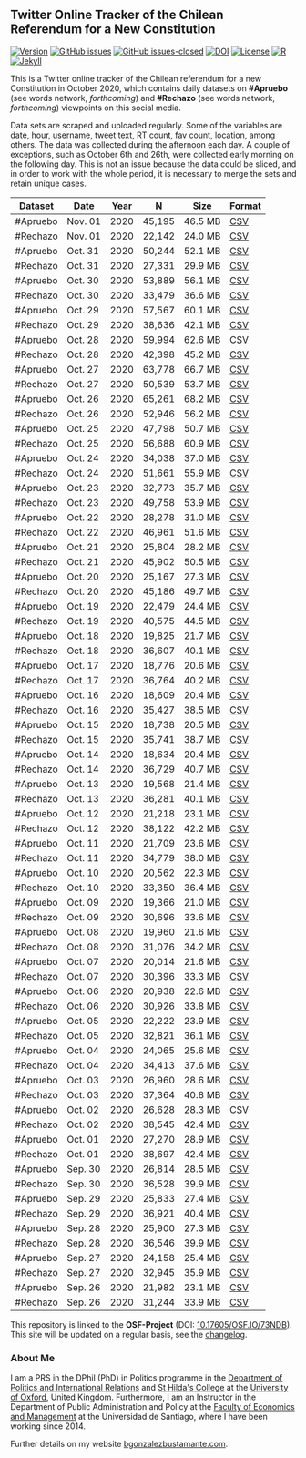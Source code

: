 ## Twitter Online Tracker of the Chilean Referendum for a New Constitution

[![Version](https://img.shields.io/badge/version-v0.2.7-blue.svg)](https://github.com/bgonzalezbustamante/twConstitution/blob/master/changelog.txt) [![GitHub issues](https://img.shields.io/github/issues/bgonzalezbustamante/twConstitution.svg)](https://github.com/bgonzalezbustamante/twConstitution/issues/) [![GitHub issues-closed](https://img.shields.io/github/issues-closed/bgonzalezbustamante/twConstitution.svg)](https://github.com/bgonzalezbustamante/twConstitution/issues?q=is%3Aissue+is%3Aclosed) [![DOI](https://img.shields.io/badge/DOI-10.17605%2FOSF.IO%2F73NDB-blue)](http://doi.org/10.17605/OSF.IO/73NDB) [![License](https://img.shields.io/badge/license-CC--BY--4.0-black)](https://github.com/bgonzalezbustamante/twConstitution/blob/master/LICENSE.txt) [![R](https://img.shields.io/badge/made%20with-R%20v4.0.2-1f425f.svg)](https://cran.r-project.org/) [![Jekyll](https://img.shields.io/badge/made%20with-Jekyll-1f425f.svg)](https://jekyllrb.com/)

This is a Twitter online tracker of the Chilean referendum for a new Constitution in October 2020, which contains daily datasets on **#Apruebo** (see words network, *forthcoming*) and **#Rechazo** (see words network, *forthcoming*) viewpoints on this social media. 

Data sets are scraped and uploaded regularly. Some of the variables are date, hour, username, tweet text, RT count, fav count, location, among others. The data was collected during the afternoon each day. A couple of exceptions, such as October 6th and 26th, were collected early morning on the following day. This is not an issue because the data could be sliced, and in order to work with the whole period, it is necessary to merge the sets and retain unique cases.

| Dataset | Date | Year | N | Size | Format |
| --- | --- | --- | --- | --- | --- |
| #Apruebo | Nov. 01 | 2020 | 45,195 | 46.5 MB | [CSV](https://raw.githubusercontent.com/bgonzalezbustamante/twConstitution/master/dataCollection/20201026_twApruebo.csv) |
| #Rechazo | Nov. 01 | 2020 | 22,142 | 24.0 MB | [CSV](https://raw.githubusercontent.com/bgonzalezbustamante/twConstitution/master/dataCollection/20201026_twRechazo.csv) |
| #Apruebo | Oct. 31 | 2020 | 50,244 | 52.1 MB | [CSV](https://raw.githubusercontent.com/bgonzalezbustamante/twConstitution/master/dataCollection/20201026_twApruebo.csv) |
| #Rechazo | Oct. 31 | 2020 | 27,331 | 29.9 MB | [CSV](https://raw.githubusercontent.com/bgonzalezbustamante/twConstitution/master/dataCollection/20201026_twRechazo.csv) |
| #Apruebo | Oct. 30 | 2020 | 53,889 | 56.1 MB | [CSV](https://raw.githubusercontent.com/bgonzalezbustamante/twConstitution/master/dataCollection/20201026_twApruebo.csv) |
| #Rechazo | Oct. 30 | 2020 | 33,479 | 36.6 MB | [CSV](https://raw.githubusercontent.com/bgonzalezbustamante/twConstitution/master/dataCollection/20201026_twRechazo.csv) |
| #Apruebo | Oct. 29 | 2020 | 57,567 | 60.1 MB | [CSV](https://raw.githubusercontent.com/bgonzalezbustamante/twConstitution/master/dataCollection/20201026_twApruebo.csv) |
| #Rechazo | Oct. 29 | 2020 | 38,636 | 42.1 MB | [CSV](https://raw.githubusercontent.com/bgonzalezbustamante/twConstitution/master/dataCollection/20201026_twRechazo.csv) |
| #Apruebo | Oct. 28 | 2020 | 59,994 | 62.6 MB | [CSV](https://raw.githubusercontent.com/bgonzalezbustamante/twConstitution/master/dataCollection/20201026_twApruebo.csv) |
| #Rechazo | Oct. 28 | 2020 | 42,398 | 45.2 MB | [CSV](https://raw.githubusercontent.com/bgonzalezbustamante/twConstitution/master/dataCollection/20201026_twRechazo.csv) |
| #Apruebo | Oct. 27 | 2020 | 63,778 | 66.7 MB | [CSV](https://raw.githubusercontent.com/bgonzalezbustamante/twConstitution/master/dataCollection/20201026_twApruebo.csv) |
| #Rechazo | Oct. 27 | 2020 | 50,539 | 53.7 MB | [CSV](https://raw.githubusercontent.com/bgonzalezbustamante/twConstitution/master/dataCollection/20201026_twRechazo.csv) |
| #Apruebo | Oct. 26 | 2020 | 65,261 | 68.2 MB | [CSV](https://raw.githubusercontent.com/bgonzalezbustamante/twConstitution/master/dataCollection/20201026_twApruebo.csv) |
| #Rechazo | Oct. 26 | 2020 | 52,946 | 56.2 MB | [CSV](https://raw.githubusercontent.com/bgonzalezbustamante/twConstitution/master/dataCollection/20201026_twRechazo.csv) |
| #Apruebo | Oct. 25 | 2020 | 47,798 | 50.7 MB | [CSV](https://raw.githubusercontent.com/bgonzalezbustamante/twConstitution/master/dataCollection/20201025_twApruebo.csv) |
| #Rechazo | Oct. 25 | 2020 | 56,688 | 60.9 MB | [CSV](https://raw.githubusercontent.com/bgonzalezbustamante/twConstitution/master/dataCollection/20201025_twRechazo.csv) |
| #Apruebo | Oct. 24 | 2020 | 34,038 | 37.0 MB | [CSV](https://raw.githubusercontent.com/bgonzalezbustamante/twConstitution/master/dataCollection/20201024_twApruebo.csv) |
| #Rechazo | Oct. 24 | 2020 | 51,661 | 55.9 MB | [CSV](https://raw.githubusercontent.com/bgonzalezbustamante/twConstitution/master/dataCollection/20201024_twRechazo.csv) |
| #Apruebo | Oct. 23 | 2020 | 32,773 | 35.7 MB | [CSV](https://raw.githubusercontent.com/bgonzalezbustamante/twConstitution/master/dataCollection/20201023_twApruebo.csv) |
| #Rechazo | Oct. 23 | 2020 | 49,758 | 53.9 MB | [CSV](https://raw.githubusercontent.com/bgonzalezbustamante/twConstitution/master/dataCollection/20201023_twRechazo.csv) |
| #Apruebo | Oct. 22 | 2020 | 28,278 | 31.0 MB | [CSV](https://raw.githubusercontent.com/bgonzalezbustamante/twConstitution/master/dataCollection/20201022_twApruebo.csv) |
| #Rechazo | Oct. 22 | 2020 | 46,961 | 51.6 MB | [CSV](https://raw.githubusercontent.com/bgonzalezbustamante/twConstitution/master/dataCollection/20201022_twRechazo.csv) |
| #Apruebo | Oct. 21 | 2020 | 25,804 | 28.2 MB | [CSV](https://raw.githubusercontent.com/bgonzalezbustamante/twConstitution/master/dataCollection/20201021_twApruebo.csv) |
| #Rechazo | Oct. 21 | 2020 | 45,902 | 50.5 MB | [CSV](https://raw.githubusercontent.com/bgonzalezbustamante/twConstitution/master/dataCollection/20201021_twRechazo.csv) |
| #Apruebo | Oct. 20 | 2020 | 25,167 | 27.3 MB | [CSV](https://raw.githubusercontent.com/bgonzalezbustamante/twConstitution/master/dataCollection/20201020_twApruebo.csv) |
| #Rechazo | Oct. 20 | 2020 | 45,186 | 49.7 MB | [CSV](https://raw.githubusercontent.com/bgonzalezbustamante/twConstitution/master/dataCollection/20201020_twRechazo.csv) |
| #Apruebo | Oct. 19 | 2020 | 22,479 | 24.4 MB | [CSV](https://raw.githubusercontent.com/bgonzalezbustamante/twConstitution/master/dataCollection/20201019_twApruebo.csv) |
| #Rechazo | Oct. 19 | 2020 | 40,575 | 44.5 MB | [CSV](https://raw.githubusercontent.com/bgonzalezbustamante/twConstitution/master/dataCollection/20201019_twRechazo.csv) |
| #Apruebo | Oct. 18 | 2020 | 19,825 | 21.7 MB | [CSV](https://raw.githubusercontent.com/bgonzalezbustamante/twConstitution/master/dataCollection/20201018_twApruebo.csv) |
| #Rechazo | Oct. 18 | 2020 | 36,607 | 40.1 MB | [CSV](https://raw.githubusercontent.com/bgonzalezbustamante/twConstitution/master/dataCollection/20201018_twRechazo.csv) |
| #Apruebo | Oct. 17 | 2020 | 18,776 | 20.6 MB | [CSV](https://raw.githubusercontent.com/bgonzalezbustamante/twConstitution/master/dataCollection/20201017_twApruebo.csv) |
| #Rechazo | Oct. 17 | 2020 | 36,764 | 40.2 MB | [CSV](https://raw.githubusercontent.com/bgonzalezbustamante/twConstitution/master/dataCollection/20201017_twRechazo.csv) |
| #Apruebo | Oct. 16 | 2020 | 18,609 | 20.4 MB | [CSV](https://raw.githubusercontent.com/bgonzalezbustamante/twConstitution/master/dataCollection/20201016_twApruebo.csv) |
| #Rechazo | Oct. 16 | 2020 | 35,427 | 38.5 MB | [CSV](https://raw.githubusercontent.com/bgonzalezbustamante/twConstitution/master/dataCollection/20201016_twRechazo.csv) |
| #Apruebo | Oct. 15 | 2020 | 18,738 | 20.5 MB | [CSV](https://raw.githubusercontent.com/bgonzalezbustamante/twConstitution/master/dataCollection/20201015_twApruebo.csv) |
| #Rechazo | Oct. 15 | 2020 | 35,741 | 38.7 MB | [CSV](https://raw.githubusercontent.com/bgonzalezbustamante/twConstitution/master/dataCollection/20201015_twRechazo.csv) |
| #Apruebo | Oct. 14 | 2020 | 18,634 | 20.4 MB | [CSV](https://raw.githubusercontent.com/bgonzalezbustamante/twConstitution/master/dataCollection/20201014_twApruebo.csv) |
| #Rechazo | Oct. 14 | 2020 | 36,729 | 40.7 MB | [CSV](https://raw.githubusercontent.com/bgonzalezbustamante/twConstitution/master/dataCollection/20201014_twRechazo.csv) |
| #Apruebo | Oct. 13 | 2020 | 19,568 | 21.4 MB | [CSV](https://raw.githubusercontent.com/bgonzalezbustamante/twConstitution/master/dataCollection/20201013_twApruebo.csv) |
| #Rechazo | Oct. 13 | 2020 | 36,281 | 40.1 MB | [CSV](https://raw.githubusercontent.com/bgonzalezbustamante/twConstitution/master/dataCollection/20201013_twRechazo.csv) |
| #Apruebo | Oct. 12 | 2020 | 21,218 | 23.1 MB | [CSV](https://raw.githubusercontent.com/bgonzalezbustamante/twConstitution/master/dataCollection/20201012_twApruebo.csv) |
| #Rechazo | Oct. 12 | 2020 | 38,122 | 42.2 MB | [CSV](https://raw.githubusercontent.com/bgonzalezbustamante/twConstitution/master/dataCollection/20201012_twRechazo.csv) |
| #Apruebo | Oct. 11 | 2020 | 21,709 | 23.6 MB | [CSV](https://raw.githubusercontent.com/bgonzalezbustamante/twConstitution/master/dataCollection/20201011_twApruebo.csv) |
| #Rechazo | Oct. 11 | 2020 | 34,779 | 38.0 MB | [CSV](https://raw.githubusercontent.com/bgonzalezbustamante/twConstitution/master/dataCollection/20201011_twRechazo.csv) |
| #Apruebo | Oct. 10 | 2020 | 20,562 | 22.3 MB | [CSV](https://raw.githubusercontent.com/bgonzalezbustamante/twConstitution/master/dataCollection/20201010_twApruebo.csv) |
| #Rechazo | Oct. 10 | 2020 | 33,350 | 36.4 MB | [CSV](https://raw.githubusercontent.com/bgonzalezbustamante/twConstitution/master/dataCollection/20201010_twRechazo.csv) |
| #Apruebo | Oct. 09 | 2020 | 19,366 | 21.0 MB | [CSV](https://raw.githubusercontent.com/bgonzalezbustamante/twConstitution/master/dataCollection/20201009_twApruebo.csv) |
| #Rechazo | Oct. 09 | 2020 | 30,696 | 33.6 MB | [CSV](https://raw.githubusercontent.com/bgonzalezbustamante/twConstitution/master/dataCollection/20201009_twRechazo.csv) |
| #Apruebo | Oct. 08 | 2020 | 19,960 | 21.6 MB | [CSV](https://raw.githubusercontent.com/bgonzalezbustamante/twConstitution/master/dataCollection/20201008_twApruebo.csv) |
| #Rechazo | Oct. 08 | 2020 | 31,076 | 34.2 MB | [CSV](https://raw.githubusercontent.com/bgonzalezbustamante/twConstitution/master/dataCollection/20201008_twRechazo.csv) |
| #Apruebo | Oct. 07 | 2020 | 20,014 | 21.6 MB | [CSV](https://raw.githubusercontent.com/bgonzalezbustamante/twConstitution/master/dataCollection/20201007_twApruebo.csv) |
| #Rechazo | Oct. 07 | 2020 | 30,396 | 33.3 MB | [CSV](https://raw.githubusercontent.com/bgonzalezbustamante/twConstitution/master/dataCollection/20201007_twRechazo.csv) |
| #Apruebo | Oct. 06 | 2020 | 20,938 | 22.6 MB | [CSV](https://raw.githubusercontent.com/bgonzalezbustamante/twConstitution/master/dataCollection/20201006_twApruebo.csv) |
| #Rechazo | Oct. 06 | 2020 | 30,926 | 33.8 MB | [CSV](https://raw.githubusercontent.com/bgonzalezbustamante/twConstitution/master/dataCollection/20201006_twRechazo.csv) |
| #Apruebo | Oct. 05 | 2020 | 22,222 | 23.9 MB | [CSV](https://raw.githubusercontent.com/bgonzalezbustamante/twConstitution/master/dataCollection/20201005_twApruebo.csv) |
| #Rechazo | Oct. 05 | 2020 | 32,821 | 36.1 MB | [CSV](https://raw.githubusercontent.com/bgonzalezbustamante/twConstitution/master/dataCollection/20201005_twRechazo.csv) |
| #Apruebo | Oct. 04 | 2020 | 24,065 | 25.6 MB | [CSV](https://raw.githubusercontent.com/bgonzalezbustamante/twConstitution/master/dataCollection/20201004_twApruebo.csv) |
| #Rechazo | Oct. 04 | 2020 | 34,413 | 37.6 MB | [CSV](https://raw.githubusercontent.com/bgonzalezbustamante/twConstitution/master/dataCollection/20201004_twRechazo.csv) |
| #Apruebo | Oct. 03 | 2020 | 26,960 | 28.6 MB | [CSV](https://raw.githubusercontent.com/bgonzalezbustamante/twConstitution/master/dataCollection/20201003_twApruebo.csv) |
| #Rechazo | Oct. 03 | 2020 | 37,364 | 40.8 MB | [CSV](https://raw.githubusercontent.com/bgonzalezbustamante/twConstitution/master/dataCollection/20201003_twRechazo.csv) |
| #Apruebo | Oct. 02 | 2020 | 26,628 | 28.3 MB | [CSV](https://raw.githubusercontent.com/bgonzalezbustamante/twConstitution/master/dataCollection/20201002_twApruebo.csv) |
| #Rechazo | Oct. 02 | 2020 | 38,545 | 42.4 MB | [CSV](https://raw.githubusercontent.com/bgonzalezbustamante/twConstitution/master/dataCollection/20201002_twRechazo.csv) |
| #Apruebo | Oct. 01 | 2020 | 27,270 | 28.9 MB | [CSV](https://raw.githubusercontent.com/bgonzalezbustamante/twConstitution/master/dataCollection/20201001_twApruebo.csv) |
| #Rechazo | Oct. 01 | 2020 | 38,697 | 42.4 MB | [CSV](https://raw.githubusercontent.com/bgonzalezbustamante/twConstitution/master/dataCollection/20201001_twRechazo.csv) |
| #Apruebo | Sep. 30 | 2020 | 26,814 | 28.5 MB | [CSV](https://raw.githubusercontent.com/bgonzalezbustamante/twConstitution/master/dataCollection/20200930_twApruebo.csv) |
| #Rechazo | Sep. 30 | 2020 | 36,528 | 39.9 MB | [CSV](https://raw.githubusercontent.com/bgonzalezbustamante/twConstitution/master/dataCollection/20200930_twRechazo.csv) |
| #Apruebo | Sep. 29 | 2020 | 25,833 | 27.4 MB | [CSV](https://raw.githubusercontent.com/bgonzalezbustamante/twConstitution/master/dataCollection/20200929_twApruebo.csv) |
| #Rechazo | Sep. 29 | 2020 | 36,921 | 40.4 MB | [CSV](https://raw.githubusercontent.com/bgonzalezbustamante/twConstitution/master/dataCollection/20200929_twRechazo.csv) |
| #Apruebo | Sep. 28 | 2020 | 25,900 | 27.3 MB | [CSV](https://raw.githubusercontent.com/bgonzalezbustamante/twConstitution/master/dataCollection/20200928_twApruebo.csv) |
| #Rechazo | Sep. 28 | 2020 | 36,546 | 39.9 MB | [CSV](https://raw.githubusercontent.com/bgonzalezbustamante/twConstitution/master/dataCollection/20200928_twRechazo.csv) |
| #Apruebo | Sep. 27 | 2020 | 24,158 | 25.4 MB | [CSV](https://raw.githubusercontent.com/bgonzalezbustamante/twConstitution/master/dataCollection/20200927_twApruebo.csv) |
| #Rechazo | Sep. 27 | 2020 | 32,945 | 35.9 MB | [CSV](https://raw.githubusercontent.com/bgonzalezbustamante/twConstitution/master/dataCollection/20200927_twRechazo.csv) |
| #Apruebo | Sep. 26 | 2020 | 21,982 | 23.1 MB | [CSV](https://raw.githubusercontent.com/bgonzalezbustamante/twConstitution/master/dataCollection/20200926_twApruebo.csv) |
| #Rechazo | Sep. 26 | 2020 | 31,244 | 33.9 MB | [CSV](https://raw.githubusercontent.com/bgonzalezbustamante/twConstitution/master/dataCollection/20200926_twRechazo.csv) |

This repository is linked to the **OSF-Project** (DOI: [10.17605/OSF.IO/73NDB](http://doi.org/10.17605/OSF.IO/73NDB)). This site will be updated on a regular basis, see the [changelog](https://github.com/bgonzalezbustamante/twConstitution/blob/master/changelog.txt).

### About Me

I am a PRS in the DPhil (PhD) in Politics programme in the [Department of Politics and International Relations](https://www.politics.ox.ac.uk/) and [St Hilda's College](https://www.sthildas.ox.ac.uk/) at the [University of Oxford](http://www.ox.ac.uk/), United Kingdom. Furthermore, I am an Instructor in the Department of Public Administration and Policy at the [Faculty of Economics and Management](https://fae.usach.cl/) at the Universidad de Santiago, where I have been working since 2014. 

Further details on my website [bgonzalezbustamante.com](https://bgonzalezbustamante.com/).
